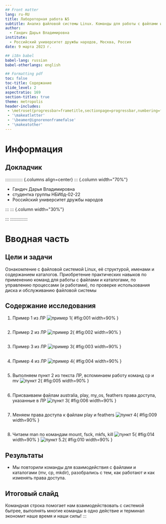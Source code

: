```yaml
---
## Front matter
lang: ru-RU
title: Лабороторная работа №5
subtitle: Анализ файловой системы Linux. Команды для работы с файлами и каталогами
author:
  - Гандич Дарья Владимировна
institute:
  - Российский университет дружбы народов, Москва, Россия
date: 9 марта 2023 г.

## i18n babel
babel-lang: russian
babel-otherlangs: english

## Formatting pdf
toc: false
toc-title: Содержание
slide_level: 2
aspectratio: 169
section-titles: true
theme: metropolis
header-includes:
 - \metroset{progressbar=frametitle,sectionpage=progressbar,numbering=fraction}
 - '\makeatletter'
 - '\beamer@ignorenonframefalse'
 - '\makeatother'
---
```


# Информация

## Докладчик

:::::::::::::: {.columns align=center}
::: {.column width="70%"}

  * Гандич Дарья Владимировна
  * студентка группы НБИбд-02-22
  * Российский университет дружбы народов
  
:::
::: {.column width="30%"}


:::
::::::::::::::

# Вводная часть

## Цели и задачи

Ознакомление с файловой системой Linux, её структурой, именами и содержанием каталогов. Приобретение практических навыков по применению команд для работы с файлами и каталогами, по управлению процессами (и работами), по проверке использования диска и обслуживанию файловой системы

## Содержание исследования

1. Пример 1 из ЛР
![пример 1](image/1.png){ #fig:001 width=90% }

##

2. Пример 2 из ЛР
![пример 2](image/2.png){ #fig:002 width=90% }

##

3. Пример 3 из ЛР
![пример 3](image/3.png){ #fig:003 width=90% }

##

4. Пример 4 из ЛР
![пример 4](image/4.png){ #fig:004 width=90% }

##

5. Выполняем пункт 2 из текста ЛР, вспоминаем работу команд cp и mv
![пункт 2](image/5.png){ #fig:005 width=90% }

##

6. Присваиваем файлам australia, play, my_os, feathers права доступа, указанные в ЛР
![пункт 3](image/6.png){ #fig:006 width=90% }

##

7. Меняем права доступа к файлам play и feathers
![пункт 4](image/9.png){ #fig:009 width=90% }

##

8. Читаем man по командам mount, fsck, mkfs, kill
![пункт 5](image/14.png){ #fig:014 width=90% }
![пункт 5.2](image/10.png){ #fig:010 width=90% }
## Результаты

- Мы повторили команды для взаимодействия с файлами и каталогами (mv, cp, mkdir), разобрались с тем, как работают и как изменять права доступа.

## Итоговый слайд

Командная строка помогает нам взаимодействовать с системой бытрее, выполнять многие команды в одно действие и терминал экономит наше время и наши силы!
:::

